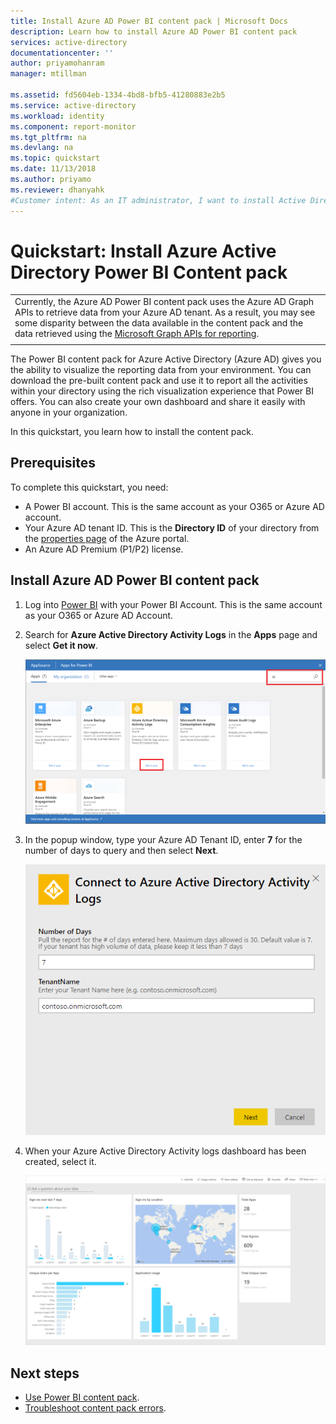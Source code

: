 ```yaml
---
title: Install Azure AD Power BI content pack | Microsoft Docs
description: Learn how to install Azure AD Power BI content pack
services: active-directory
documentationcenter: ''
author: priyamohanram
manager: mtillman

ms.assetid: fd5604eb-1334-4bd8-bfb5-41280883e2b5
ms.service: active-directory
ms.workload: identity
ms.component: report-monitor
ms.tgt_pltfrm: na
ms.devlang: na
ms.topic: quickstart
ms.date: 11/13/2018
ms.author: priyamo
ms.reviewer: dhanyahk
#Customer intent: As an IT administrator, I want to install Active Directory Power BI content pack so I can use the pre-configured reports to get insights about my environment.
---
```


# Quickstart: Install Azure Active Directory Power BI Content pack

|  |
|--|
|Currently, the Azure AD Power BI content pack uses the Azure AD Graph APIs to retrieve data from your Azure AD tenant. As a result, you may see some disparity between the data available in the content pack and the data retrieved using the [Microsoft Graph APIs for reporting](concept-reporting-api.md). |
|  |

The Power BI content pack for Azure Active Directory (Azure AD) gives you the ability to visualize the reporting data from your environment. You can download the pre-built content pack and use it to report all the activities within your directory using the rich visualization experience that Power BI offers. You can also create your own dashboard and share it easily with anyone in your organization. 

In this quickstart, you learn how to install the content pack.

## Prerequisites

To complete this quickstart, you need:

* A Power BI account. This is the same account as your O365 or Azure AD account. 
* Your Azure AD tenant ID. This is the **Directory ID** of your directory from the [properties page](https://portal.azure.com/#blade/Microsoft_AAD_IAM/ActiveDirectoryMenuBlade/Properties) of the Azure portal.
* An Azure AD Premium (P1/P2) license. 

## Install Azure AD Power BI content pack 

1. Log into [Power BI](https://app.powerbi.com/groups/me/getdata/services) with your Power BI Account. This is the same account as your O365 or Azure AD Account.

2. Search for **Azure Active Directory Activity Logs** in the **Apps** page and select **Get it now**. 

   ![Azure Active Directory Power BI Content Pack](./media/quickstart-install-power-bi-content-pack/getitnow.png) 
    
3. In the popup window, type your Azure AD Tenant ID, enter **7** for the number of days to query and then select **Next**.
    
   ![Azure Active Directory Power BI Content Pack](./media/quickstart-install-power-bi-content-pack/connect.png) 

4. When your Azure Active Directory Activity logs dashboard has been created, select it.

   ![Azure Active Directory Power BI Content Pack](./media/quickstart-install-power-bi-content-pack/dashboard.png) 
    
## Next steps

* [Use Power BI content pack](howto-power-bi-content-pack.md).
* [Troubleshoot content pack errors](troubleshoot-content-pack.md).
